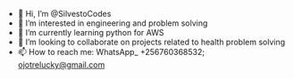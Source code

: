 - 👋 Hi, I’m @SilvestoCodes
- 👀 I’m interested in engineering and problem solving
- 🌱 I’m currently learning python for AWS
- 💞️ I’m looking to collaborate on projects related to health problem solving
- 📫 How to reach me: WhatsApp_ +256760368532; ojotrelucky@gmail.com

<!---
SilvestoCodes/SilvestoCodes is a ✨ special ✨ repository because its `README.md` (this file) appears on your GitHub profile.
You can click the Preview link to take a look at your changes.
--->
